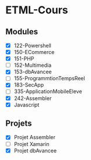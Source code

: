 # ETML-Cours
## Modules
- [x] 122-Powershell
- [x] 150-ECommerce
- [x] 151-PHP
- [ ] 152-Multimedia
- [x] 153-dbAvancee
- [ ] 155-ProgrammtionTempsReel
- [x] 183-SecApp
- [ ] 335-ApplicationMobileEleve
- [x] 242-Assembler
- [x] Javascript
## Projets
- [x] Projet Assembler
- [ ] Projet Xamarin
- [x] Projet dbAvancee
